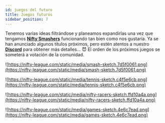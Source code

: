 ```yaml
---
id: juegos del futuro
title: Juegos futuros
sidebar_position: 7
---
```


Tenemos varias ideas filtrándose y planeamos expandirlas una vez que tengamos **[Nifty Smashers](https://nifty-league.com/games)** funcionando tan bien como nos gustaría. Ya se han anunciado algunos títulos próximos, pero estén atentos a nuestro **[Discord](https://discord.gg/niftyleague)** para obtener más detalles… 😈 El orden de los próximos juegos se someterá a votación de la comunidad.

![https://nifty-league.com/static/media/smash-sketch.7d5f0061.png](https://nifty-league.com/static/media/smash-sketch.7d5f0061.png)

![https://nifty-league.com/static/media/tennis-sketch.c4f5e6cb.png](https://nifty-league.com/static/media/tennis-sketch.c4f5e6cb.png)

![https://nifty-league.com/static/media/nifty-racers-sketch.ffd10a4a.png](https://nifty-league.com/static/media/nifty-racers-sketch.ffd10a4a.png)

![https://nifty-league.com/static/media/games-sketch.4e6c7ead.png](https://nifty-league.com/static/media/games-sketch.4e6c7ead.png)
